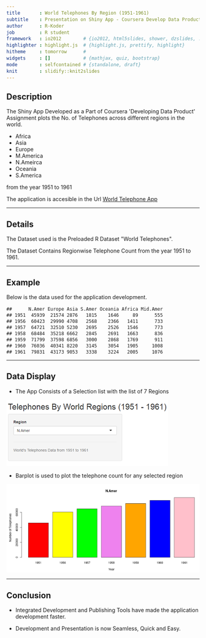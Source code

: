 ```yaml
---
title       : World Telephones By Region (1951-1961)
subtitle    : Presentation on Shiny App - Coursera Develop Data Product Assignment
author      : R-Koder
job         : R student
framework   : io2012        # {io2012, html5slides, shower, dzslides, ...}
highlighter : highlight.js  # {highlight.js, prettify, highlight}
hitheme     : tomorrow      #
widgets     : []            # {mathjax, quiz, bootstrap}
mode        : selfcontained # {standalone, draft}
knit        : slidify::knit2slides
---
```


## Description

The Shiny App Developed as a Part of Coursera 'Developing Data Product' Assignment plots the No. of Telephones across different regions in the world.

- Africa
- Asia
- Europe
- M.America
- N.Ameirca
- Oceania
- S.America

from the year 1951 to 1961

The application is accesible in the Url
[World Telephone App](https://sampleshinyapps.shinyapps.io/ShinyDataProduct/)

---
## Details

The Dataset used is the Preloaded R Dataset "World Telephones".

The Dataset Contains Regionwise Telephone Count from the year 1951 to 1961.




---
## Example

Below is the data used for the application development.


```
##      N.Amer Europe Asia S.Amer Oceania Africa Mid.Amer
## 1951  45939  21574 2876   1815    1646     89      555
## 1956  60423  29990 4708   2568    2366   1411      733
## 1957  64721  32510 5230   2695    2526   1546      773
## 1958  68484  35218 6662   2845    2691   1663      836
## 1959  71799  37598 6856   3000    2868   1769      911
## 1960  76036  40341 8220   3145    3054   1905     1008
## 1961  79831  43173 9053   3338    3224   2005     1076
```

---
## Data Display 

- The App Consists of a Selection list with the list of 7 Regions

![Selection List](images/selection.png)

- Barplot is used to plot the telephone count for any selected region

![Bar Plot](images/BarPlot.png)

---
## Conclusion

- Integrated Development and Publishing Tools have made the application development faster.

- Development and Presentation is now Seamless, Quick and Easy.

